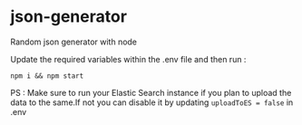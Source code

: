 # json-generator
Random json generator with node

Update the required variables within the .env file and then run :

`npm i && npm start`

PS : Make sure to run your Elastic Search instance if you plan to upload the data to the same.If not you can disable it by updating `uploadToES = false` in .env
